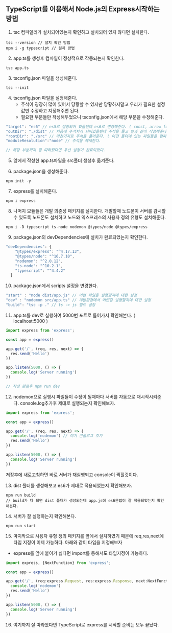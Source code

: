 ## TypeScript를 이용해서 Node.js의 Express시작하는 방법
1. tsc 컴파일러가 설치되어있는지 확인하고 설치되어 있지 않다면 설치한다.
```
tsc --version // 설치 확인 방법
npm i -g typescript // 설치 방법
```

2. app.ts를 생성후 컴파일이 정상적으로 작동되는지 확인한다.
```
tsc app.ts
```

3. tsconfig.json 파일을 생성해준다.
```
tsc --init
```

4. tsconfig.json 파일을 설정해준다.
   - 주석이 굉장히 많이 있어서 당황할 수 있지만 당황하지말고 우리가 필요한 설정값만 수정하고 지정해주면 된다.
   - 필요한 부분들만 작성해두었으니 tsconfig.json에서 해당 부분을 수정해준다.
```javascript
"target": "es6" // es5로 설정되어 있을텐데 es6로 변경해준다. ( const, arrow function 적용된 js로 컴파일이 된다. )
"outDir": "./dist" // 처음에 주석처리 되어있을텐데 주석을 풀고 옆과 같이 작성해준다. ( 컴파일시 나오는 파일들을 넣을곳을 지정하는 것이다. )
"rootDir": "./src" // 마찬가지로 주석을 풀어준다. ( 어떤 폴더에 있는 파일들을 컴파일할지 정하는 것이다. )
"moduleResolution":"node" // 주석을 헤제한다.

// 해당 부분까지 잘 따라왔다면 우선 설정이 완료되었다.
```

5. 앞에서 작성한 app.ts파일을 src폴더 생성후 옮겨준다.

6. package.json을 생성해준다.
```
npm init -y
```

7. express를 설치해준다.
```
npm i express
```

8. 나머지 모듈들은 개발 의존성 패키지를 설치한다. 개발할때 노드몬이 서버를 감시할 수 있도록 노드몬도 설치하고 노드와 익스프레스의 사용자 정의 유형도 설치해준다.
```
npm i -D typescript ts-node nodemon @types/node @types/express
```

9. package.json의 devDependencies에 설치가 완료되었는지 확인한다.
```javascript
"devDependencies": {
    "@types/express": "^4.17.13",
    "@types/node": "^16.7.10",
    "nodemon": "^2.0.12",
    "ts-node": "^10.2.1",
    "typescript": "^4.4.2"
  }
```

10. package.json에서 scripts 설정을 변경한다.
```javascript
"start" : "node dist/app.js" // 어떤 파일을 실행할지에 대한 설정
"dev" : "nodemon src/app.ts" // 개발환경에서 어떤걸 실행할지에 대한 설정
"build": "tsc -p ." // ts -> js 빌드 설정
```

11. app.ts를 dev로 실행하여 5000번 포트로 들어가서 확인해본다. ( localhost:5000 )
```typescript
import express from 'express';

const app = express()

app.get('/', (req, res, next) => {
  res.send('Hello')
})

app.listen(5000, () => {
  console.log('Server running')
})

// 작성 완료후 npm run dev
```

12. nodemon으로 실행시 파일들이 수정이 될때마다 서버를 자동으로 재시작시켜준다. console.log추가후 제대로 실행되는지 확인해보자.
```typescript
import express from 'express';

const app = express()

app.get('/', (req, res, next) => {
  console.log('nodemon') // 여기 콘솔로그 추가
  res.send('Hello')
})

app.listen(5000, () => {
  console.log('Server running')
})
```
저장후에 새로고침하면 바로 서버가 재실행되고 console이 찍힐것이다.

13. dist 폴더를 생성해보고 es6가 제대로 적용되었는지 확인해보자.
```
npm run build
// build가 다 되면 dist 폴더가 생성되는데 app.js에 es6문법이 잘 적용되었는지 확인해본다.
```

14. 서버가 잘 실행하는지 확인해본다.
```
npm run start
```

15. 마지막으로 사용자 유형 정의 패키지를 앞에서 설치하였기 때문에 req,res,next에 타입 지정이 이제 가능하다. 아래와 같이 타입을 지정해보자
   - express를 앞에 붙이기 싫다면 import를 통해서도 타입지정이 가능하다.
```typescript
import express, {NextFunction} from 'express';

const app = express()

app.get('/', (req:express.Request, res:express.Response, next:NextFunction) => {
  console.log('nodemon')
  res.send('Hello')
})

app.listen(5000, () => {
  console.log('Server running')
})
```


16. 여기까지 잘 따라왔다면 TypeScript로 express를 시작할 준비는 모두 끝났다.
